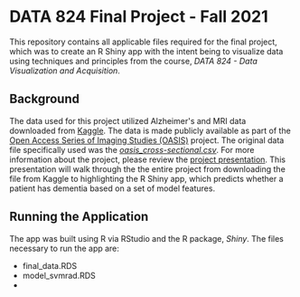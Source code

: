 # DATA 824 Final Project - Fall 2021
This repository contains all applicable files required for the final project, which was to create an R Shiny app with the intent being to visualize data using techniques and principles from the course, *DATA 824 - Data Visualization and Acquisition*. 
## Background
The data used for this project utilized Alzheimer's and MRI data downloaded from [Kaggle](https://www.kaggle.com/jboysen/mri-and-alzheimers). The data is made publicly available as part of the [Open Access Series of Imaging Studies (OASIS)](https://www.oasis-brains.org) project. The original data file specifically used was the [*oasis_cross-sectional.csv*](oasis_cross-sectional.csv). For more information about the project, please review the [project presentation](Alzheimer’s%20Prediction%20App.pdf). This presentation will walk through the the entire project from downloading the file from Kaggle to highlighting the R Shiny app, which predicts whether a patient has dementia based on a set of model features. 
## Running the Application
The app was built using R via RStudio and the R package, *Shiny*. 
The files necessary to run the app are:
- final_data.RDS
- model_svmrad.RDS
-
